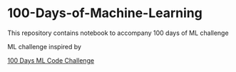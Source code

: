 # 100-Days-of-Machine-Learning
This repository contains notebook to accompany 100 days of ML challenge

ML challenge inspired by
<!--Links-->
[100 Days ML Code Challenge](https://www.youtube.com/watch?v=cuQMBj1cWPo)
